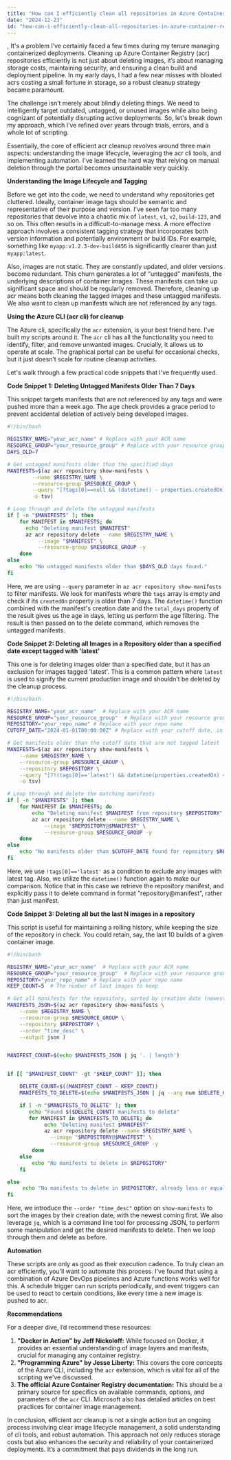 ```yaml
---
title: "How can I efficiently clean all repositories in Azure Container Registry?"
date: "2024-12-23"
id: "how-can-i-efficiently-clean-all-repositories-in-azure-container-registry"
---
```


,  It's a problem I’ve certainly faced a few times during my tenure managing containerized deployments. Cleaning up Azure Container Registry (acr) repositories efficiently is not just about deleting images, it’s about managing storage costs, maintaining security, and ensuring a clean build and deployment pipeline. In my early days, I had a few near misses with bloated acrs costing a small fortune in storage, so a robust cleanup strategy became paramount.

The challenge isn’t merely about blindly deleting things. We need to intelligently target outdated, untagged, or unused images while also being cognizant of potentially disrupting active deployments. So, let's break down my approach, which I’ve refined over years through trials, errors, and a whole lot of scripting.

Essentially, the core of efficient acr cleanup revolves around three main aspects: understanding the image lifecycle, leveraging the acr cli tools, and implementing automation. I've learned the hard way that relying on manual deletion through the portal becomes unsustainable very quickly.

**Understanding the Image Lifecycle and Tagging**

Before we get into the code, we need to understand why repositories get cluttered. Ideally, container image tags should be semantic and representative of their purpose and version. I've seen far too many repositories that devolve into a chaotic mix of `latest`, `v1`, `v2`, `build-123`, and so on. This often results in a difficult-to-manage mess. A more effective approach involves a consistent tagging strategy that incorporates both version information and potentially environment or build IDs. For example, something like `myapp:v1.2.3-dev-build456` is significantly clearer than just `myapp:latest`.

Also, images are not static. They are constantly updated, and older versions become redundant. This churn generates a lot of “untagged” manifests, the underlying descriptions of container images. These manifests can take up significant space and should be regularly removed. Therefore, cleaning up acr means both cleaning the tagged images and these untagged manifests. We also want to clean up manifests which are not referenced by any tags.

**Using the Azure CLI (acr cli) for cleanup**

The Azure cli, specifically the `acr` extension, is your best friend here. I've built my scripts around it. The `acr` cli has all the functionality you need to identify, filter, and remove unwanted images. Crucially, it allows us to operate at scale. The graphical portal can be useful for occasional checks, but it just doesn’t scale for routine cleanup activities.

Let's walk through a few practical code snippets that I've frequently used.

**Code Snippet 1: Deleting Untagged Manifests Older Than 7 Days**

This snippet targets manifests that are not referenced by any tags and were pushed more than a week ago. The age check provides a grace period to prevent accidental deletion of actively being developed images.

```bash
#!/bin/bash

REGISTRY_NAME="your_acr_name" # Replace with your ACR name
RESOURCE_GROUP="your_resource_group" # Replace with your resource group name
DAYS_OLD=7

# Get untagged manifests older than the specified days
MANIFESTS=$(az acr repository show-manifests \
        --name $REGISTRY_NAME \
        --resource-group $RESOURCE_GROUP \
        --query "[?tags[0]==null && (datetime() - properties.createdOn).total_days > $DAYS_OLD].digest" \
        -o tsv)

# Loop through and delete the untagged manifests
if [ -n "$MANIFESTS" ]; then
    for MANIFEST in $MANIFESTS; do
      echo "Deleting manifest $MANIFEST"
      az acr repository delete --name $REGISTRY_NAME \
          --image "$MANIFEST" \
          --resource-group $RESOURCE_GROUP -y
    done
else
    echo "No untagged manifests older than $DAYS_OLD days found."
fi
```

Here, we are using `--query` parameter in `az acr repository show-manifests` to filter manifests. We look for manifests where the `tags` array is empty and check if its `createdOn` property is older than 7 days. The `datetime()` function combined with the manifest's creation date and the `total_days` property of the result gives us the age in days, letting us perform the age filtering. The result is then passed on to the delete command, which removes the untagged manifests.

**Code Snippet 2: Deleting all Images in a Repository older than a specified date except tagged with 'latest'**

This one is for deleting images older than a specified date, but it has an exclusion for images tagged 'latest'. This is a common pattern where `latest` is used to signify the current production image and shouldn’t be deleted by the cleanup process.

```bash
#!/bin/bash

REGISTRY_NAME="your_acr_name"  # Replace with your ACR name
RESOURCE_GROUP="your_resource_group"  # Replace with your resource group name
REPOSITORY="your_repo_name" # Replace with your repo name
CUTOFF_DATE="2024-01-01T00:00:00Z" # Replace with your cutoff date, in ISO format

# Get manifests older than the cutoff date that are not tagged latest
MANIFESTS=$(az acr repository show-manifests \
    --name $REGISTRY_NAME \
    --resource-group $RESOURCE_GROUP \
    --repository $REPOSITORY \
    --query "[?!(tags[0]=='latest') && datetime(properties.createdOn) < datetime('$CUTOFF_DATE')].digest" \
    -o tsv)

# Loop through and delete the matching manifests
if [ -n "$MANIFESTS" ]; then
    for MANIFEST in $MANIFESTS; do
        echo "Deleting manifest $MANIFEST from repository $REPOSITORY"
        az acr repository delete --name $REGISTRY_NAME \
            --image "$REPOSITORY@$MANIFEST" \
            --resource-group $RESOURCE_GROUP -y
    done
else
    echo "No manifests older than $CUTOFF_DATE found for repository $REPOSITORY (excluding 'latest' tag)"
fi

```

Here, we use `!tags[0]=='latest'` as a condition to exclude any images with latest tag. Also, we utilize the `datetime()` function again to make our comparison. Notice that in this case we retrieve the repository manifest, and explicitly pass it to delete command in format "repository@manifest", rather than just manifest.

**Code Snippet 3: Deleting all but the last N images in a repository**

This script is useful for maintaining a rolling history, while keeping the size of the repository in check. You could retain, say, the last 10 builds of a given container image.

```bash
#!/bin/bash

REGISTRY_NAME="your_acr_name"  # Replace with your ACR name
RESOURCE_GROUP="your_resource_group"  # Replace with your resource group name
REPOSITORY="your_repo_name" # Replace with your repo name
KEEP_COUNT=5  # The number of last images to keep

# Get all manifests for the repository, sorted by creation date (newest first)
MANIFESTS_JSON=$(az acr repository show-manifests \
    --name $REGISTRY_NAME \
    --resource-group $RESOURCE_GROUP \
    --repository $REPOSITORY \
    --order "time_desc" \
    --output json )


MANIFEST_COUNT=$(echo $MANIFESTS_JSON | jq '. | length')


if [[ "$MANIFEST_COUNT" -gt "$KEEP_COUNT" ]]; then

    DELETE_COUNT=$((MANIFEST_COUNT - KEEP_COUNT))
    MANIFESTS_TO_DELETE=$(echo $MANIFESTS_JSON | jq --arg num $DELETE_COUNT  '.[0:$num] | .[].digest' | tr -d '"')

    if [ -n "$MANIFESTS_TO_DELETE" ]; then
       echo "Found $($DELETE_COUNT) manifests to delete"
       for MANIFEST in $MANIFESTS_TO_DELETE; do
            echo "Deleting manifest $MANIFEST"
            az acr repository delete --name $REGISTRY_NAME \
              --image "$REPOSITORY@$MANIFEST" \
              --resource-group $RESOURCE_GROUP -y
        done
    else
        echo "No manifests to delete in $REPOSITORY"
    fi

else
     echo "No manifests to delete in $REPOSITORY, already less or equal than $KEEP_COUNT"
fi
```

Here, we introduce the `--order "time_desc"` option on `show-manifests` to sort the images by their creation date, with the newest coming first. We also leverage `jq`, which is a command line tool for processing JSON, to perform some manipulation and get the desired manifests to delete. Then we loop through them and delete as before.

**Automation**

These scripts are only as good as their execution cadence. To truly clean an acr efficiently, you’ll want to automate this process. I've found that using a combination of Azure DevOps pipelines and Azure functions works well for this. A schedule trigger can run scripts periodically, and event triggers can be used to react to certain conditions, like every time a new image is pushed to acr.

**Recommendations**

For a deeper dive, I’d recommend these resources:

1.  **"Docker in Action" by Jeff Nickoloff:** While focused on Docker, it provides an essential understanding of image layers and manifests, crucial for managing any container registry.
2.  **"Programming Azure" by Jesse Liberty:** This covers the core concepts of the Azure CLI, including the `acr` extension, which is vital for all of the scripting we've discussed.
3.  **The official Azure Container Registry documentation:** This should be a primary source for specifics on available commands, options, and parameters of the `acr` CLI. Microsoft also has detailed articles on best practices for container image management.

In conclusion, efficient acr cleanup is not a single action but an ongoing process involving clear image lifecycle management, a solid understanding of cli tools, and robust automation. This approach not only reduces storage costs but also enhances the security and reliability of your containerized deployments. It’s a commitment that pays dividends in the long run.
